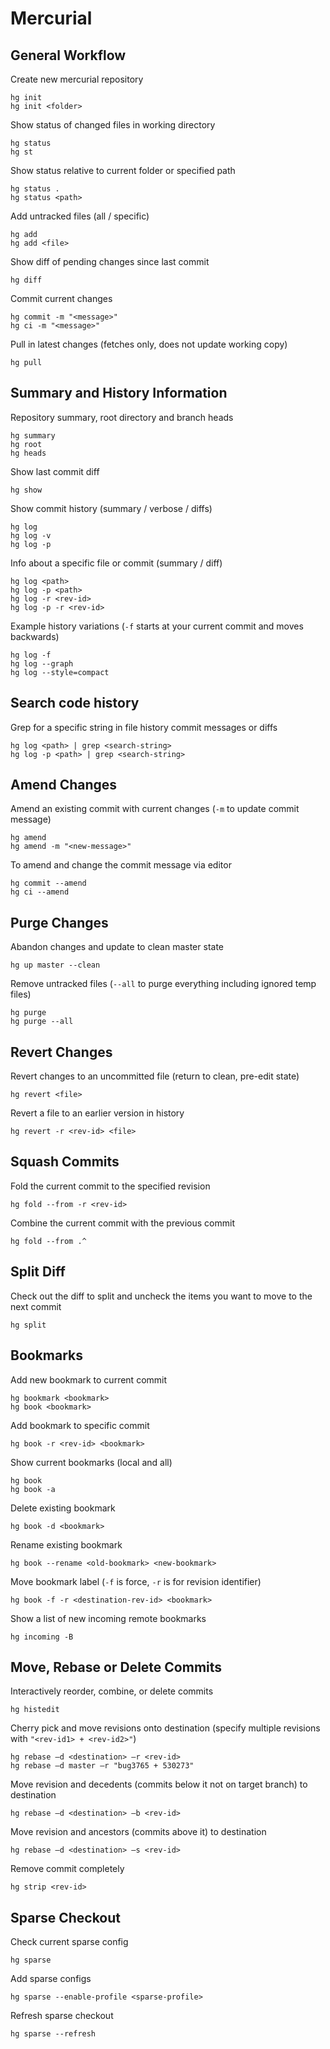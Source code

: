 
# Mercurial

##  General Workflow

Create new mercurial repository

	hg init
	hg init <folder>

Show status of changed files in working directory

	hg status
	hg st

Show status relative to current folder or specified path

	hg status .
	hg status <path>

Add untracked files (all / specific)

	hg add
	hg add <file>

Show diff of pending changes since last commit

	hg diff

Commit current changes

	hg commit -m "<message>"
	hg ci -m "<message>"

Pull in latest changes (fetches only, does not update working copy)

	hg pull

## Summary and History Information

Repository summary, root directory and branch heads

	hg summary
	hg root
	hg heads

Show last commit diff

	hg show

Show commit history (summary / verbose / diffs)

	hg log
	hg log -v
	hg log -p

Info about a specific file or commit (summary / diff)

	hg log <path>
	hg log -p <path>
	hg log -r <rev-id>
	hg log -p -r <rev-id>

Example history variations (`-f` starts at your current commit and moves backwards)

	hg log -f
	hg log --graph
	hg log --style=compact

## Search code history

Grep for a specific string in file history commit messages or diffs

	hg log <path> | grep <search-string>
	hg log -p <path> | grep <search-string>

## Amend Changes

Amend an existing commit with current changes (`-m` to update commit message)

	hg amend
	hg amend -m "<new-message>"

To amend and change the commit message via editor

	hg commit --amend
	hg ci --amend

## Purge Changes

Abandon changes and update to clean master state

	hg up master --clean

Remove untracked files (`--all` to purge everything including ignored temp files)

	hg purge
	hg purge --all

## Revert Changes

Revert changes to an uncommitted file (return to clean, pre-edit state)

	hg revert <file>

Revert a file to an earlier version in history

	hg revert -r <rev-id> <file>

## Squash Commits

Fold the current commit to the specified revision

	hg fold --from -r <rev-id>

Combine the current commit with the previous commit

	hg fold --from .^

## Split Diff

Check out the diff to split and uncheck the items you want to move to the next commit

	hg split

## Bookmarks

Add new bookmark to current commit

	hg bookmark <bookmark>
	hg book <bookmark>

Add bookmark to specific commit

	hg book -r <rev-id> <bookmark>

Show current bookmarks (local and all)

	hg book
	hg book -a

Delete existing bookmark

	hg book -d <bookmark>

Rename existing bookmark

	hg book --rename <old-bookmark> <new-bookmark>

Move bookmark label (`-f` is force, `-r` is for revision identifier)

	hg book -f -r <destination-rev-id> <bookmark>

Show a list of new incoming remote bookmarks

	hg incoming -B

## Move, Rebase or Delete Commits

Interactively reorder, combine, or delete commits

	hg histedit

Cherry pick and move revisions onto destination (specify multiple revisions with `"<rev-id1> + <rev-id2>"`)

	hg rebase –d <destination> –r <rev-id>
	hg rebase –d master –r "bug3765 + 530273"

Move revision and decedents (commits below it not on target branch) to destination

	hg rebase –d <destination> –b <rev-id>

Move revision and ancestors (commits above it) to destination

	hg rebase –d <destination> –s <rev-id>

Remove commit completely

	hg strip <rev-id>

## Sparse Checkout

Check current sparse config

	hg sparse

Add sparse configs

	hg sparse --enable-profile <sparse-profile>

Refresh sparse checkout

	hg sparse --refresh
